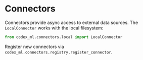# Connectors

Connectors provide async access to external data sources. The `LocalConnector` works with the local filesystem:

```python
from codex_ml.connectors.local import LocalConnector
```

Register new connectors via `codex_ml.connectors.registry.register_connector`.
